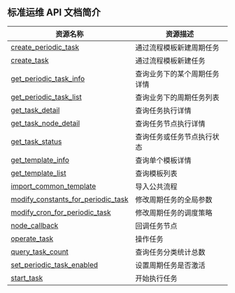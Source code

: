 ## 标准运维 API 文档简介
|  资源名称	| 资源描述 |
| ---| ---|
| [create_periodic_task](5.1/API文档/SOPS/create_periodic_task.md)|  通过流程模板新建周期任务|
| [create_task](5.1/API文档/SOPS/create_task.md)|  通过流程模板新建任务|
| [get_periodic_task_info](5.1/API文档/SOPS/get_periodic_task_info.md)|  查询业务下的某个周期任务详情|
| [get_periodic_task_list](5.1/API文档/SOPS/get_periodic_task_list.md)|  查询业务下的周期任务列表|
| [get_task_detail](5.1/API文档/SOPS/get_task_detail.md)|  查询任务执行详情|
| [get_task_node_detail](5.1/API文档/SOPS/get_task_node_detail.md)|  查询任务节点执行详情|
| [get_task_status](5.1/API文档/SOPS/get_task_status.md)|  查询任务或任务节点执行状态|
| [get_template_info](5.1/API文档/SOPS/get_template_info.md)|  查询单个模板详情|
| [get_template_list](5.1/API文档/SOPS/get_template_list.md)|  查询模板列表|
| [import_common_template](5.1/API文档/SOPS/import_common_template.md)|  导入公共流程|
| [modify_constants_for_periodic_task](5.1/API文档/SOPS/modify_constants_for_periodic_task.md)|  修改周期任务的全局参数|
| [modify_cron_for_periodic_task](5.1/API文档/SOPS/modify_cron_for_periodic_task.md)|  修改周期任务的调度策略|
| [node_callback](5.1/API文档/SOPS/node_callback.md)|  回调任务节点|
| [operate_task](5.1/API文档/SOPS/operate_task.md)|  操作任务|
| [query_task_count](5.1/API文档/SOPS/query_task_count.md)|  查询任务分类统计总数|
| [set_periodic_task_enabled](5.1/API文档/SOPS/set_periodic_task_enabled.md)|  设置周期任务是否激活|
| [start_task](5.1/API文档/SOPS/start_task.md)|  开始执行任务|
